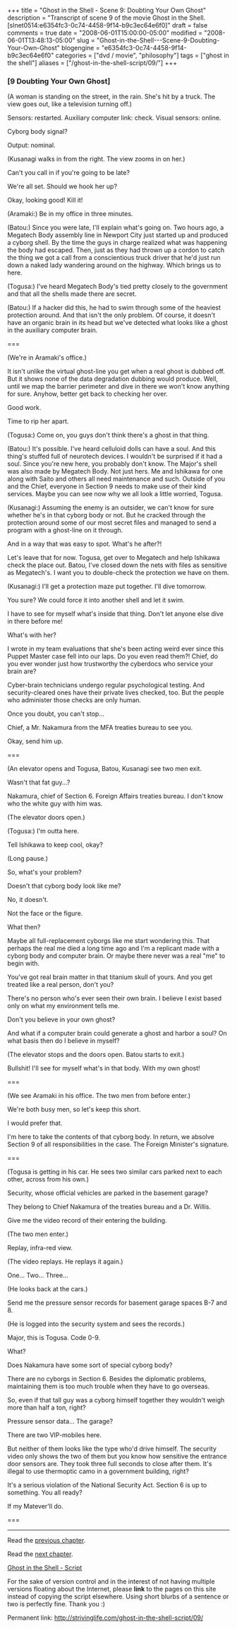 +++
title = "Ghost in the Shell - Scene 9: Doubting Your Own Ghost"
description = "Transcript of scene 9 of the movie Ghost in the Shell. [slnet0514:e6354fc3-0c74-4458-9f14-b9c3ec64e6f0]"
draft = false
comments = true
date = "2008-06-01T15:00:00-05:00"
modified = "2008-06-01T13:48:13-05:00"
slug = "Ghost-in-the-Shell---Scene-9-Doubting-Your-Own-Ghost"
blogengine = "e6354fc3-0c74-4458-9f14-b9c3ec64e6f0"
categories = ["dvd / movie", "philosophy"]
tags = ["ghost in the shell"]
aliases = ["/ghost-in-the-shell-script/09/"]
+++

<h3>[9 Doubting Your Own Ghost]</h3>
<p>
(A woman is standing on the street, in the rain. She&#39;s hit by a truck. The view goes out, like a television turning off.) 
</p>
<p>
Sensors: restarted. Auxiliary computer link: check. Visual sensors: online. 
</p>
<p>
Cyborg body signal? 
</p>
<p>
Output: nominal. 
</p>
<p>
(Kusanagi walks in from the right. The view zooms in on her.) 
</p>
<p>
Can&#39;t you call in if you&#39;re going to be late? 
</p>
<p>
We&#39;re all set. Should we hook her up? 
</p>
<p>
Okay, looking good! Kill it! 
</p>
<p>
(Aramaki:) Be in my office in three minutes. 
</p>
<p>
(Batou:) Since you were late, I&#39;ll explain what&#39;s going on. Two hours ago, a Megatech Body assembly line in Newport City just started up and produced a cyborg shell. By the time the guys in charge realized what was happening the body had escaped. Then, just as they had thrown up a cordon to catch the thing we got a call from a conscientious truck driver that he&#39;d just run down a naked lady wandering around on the highway. Which brings us to here. 
</p>
<p>
(Togusa:) I&#39;ve heard Megatech Body&#39;s tied pretty closely to the government and that all the shells made there are secret. 
</p>
<p>
(Batou:) If a hacker did this, he had to swim through some of the heaviest protection around. And that isn&#39;t the only problem. Of course, it doesn&#39;t have an organic brain in its head but we&#39;ve detected what looks like a ghost in the auxiliary computer brain. 
</p>
<p>
=== 
</p>
<p>
(We&#39;re in Aramaki&#39;s office.) 
</p>
<p>
It isn&#39;t unlike the virtual ghost-line you get when a real ghost is dubbed off. But it shows none of the data degradation dubbing would produce. Well, until we map the barrier perimeter and dive in there we won&#39;t know anything for sure. Anyhow, better get back to checking her over. 
</p>
<p>
Good work. 
</p>
<p>
Time to rip her apart. 
</p>
<p>
(Togusa:) Come on, you guys don&#39;t think there&#39;s a ghost in that thing. 
</p>
<p>
(Batou:) It&#39;s possible. I&#39;ve heard celluloid dolls can have a soul. And this thing&#39;s stuffed full of neurotech devices. I wouldn&#39;t be surprised if it had a soul. Since you&#39;re new here, you probably don&#39;t know. The Major&#39;s shell was also made by Megatech Body. Not just hers. Me and Ishikawa for one along with Saito and others all need maintenance and such. Outside of you and the Chief, everyone in Section 9 needs to make use of their kind services. Maybe you can see now why we all look a little worried, Togusa. 
</p>
<p>
(Kusanagi:) Assuming the enemy is an outsider, we can&#39;t know for sure whether he&#39;s in that cyborg body or not. But he cracked through the protection around some of our most secret files and managed to send a program with a ghost-line on it through. 
</p>
<p>
And in a way that was easy to spot. What&#39;s he after?! 
</p>
<p>
Let&#39;s leave that for now. Togusa, get over to Megatech and help Ishikawa check the place out. Batou, I&#39;ve closed down the nets with files as sensitive as Megatech&#39;s. I want you to double-check the protection we have on them. 
</p>
<p>
(Kusanagi:) I&#39;ll get a protection maze put together. I&#39;ll dive tomorrow. 
</p>
<p>
You sure? We could force it into another shell and let it swim. 
</p>
<p>
I have to see for myself what&#39;s inside that thing. Don&#39;t let anyone else dive in there before me! 
</p>
<p>
What&#39;s with her? 
</p>
<p>
I wrote in my team evaluations that she&#39;s been acting weird ever since this Puppet Master case fell into our laps. Do you even read them?! Chief, do you ever wonder just how trustworthy the cyberdocs who service your brain are? 
</p>
<p>
Cyber-brain technicians undergo regular psychological testing. And security-cleared ones have their private lives checked, too. But the people who administer those checks are only human. 
</p>
<p>
Once you doubt, you can&#39;t stop... 
</p>
<p>
Chief, a Mr. Nakamura from the MFA treaties bureau to see you. 
</p>
<p>
Okay, send him up. 
</p>
<p>
=== 
</p>
<p>
(An elevator opens and Togusa, Batou, Kusanagi see two men exit. 
</p>
<p>
Wasn&#39;t that fat guy...? 
</p>
<p>
Nakamura, chief of Section 6. Foreign Affairs treaties bureau. I don&#39;t know who the white guy with him was. 
</p>
<p>
(The elevator doors open.) 
</p>
<p>
(Togusa:) I&#39;m outta here. 
</p>
<p>
Tell Ishikawa to keep cool, okay? 
</p>
<p>
(Long pause.) 
</p>
<p>
So, what&#39;s your problem? 
</p>
<p>
Doesn&#39;t that cyborg body look like me? 
</p>
<p>
No, it doesn&#39;t. 
</p>
<p>
Not the face or the figure. 
</p>
<p>
What then? 
</p>
<p>
Maybe all full-replacement cyborgs like me start wondering this. That perhaps the real me died a long time ago and I&#39;m a replicant made with a cyborg body and computer brain. Or maybe there never was a real &quot;me&quot; to begin with. 
</p>
<p>
You&#39;ve got real brain matter in that titanium skull of yours. And you get treated like a real person, don&#39;t you? 
</p>
<p>
There&#39;s no person who&#39;s ever seen their own brain. I believe I exist based only on what my environment tells me. 
</p>
<p>
Don&#39;t you believe in your own ghost? 
</p>
<p>
And what if a computer brain could generate a ghost and harbor a soul? On what basis then do I believe in myself? 
</p>
<p>
(The elevator stops and the doors open. Batou starts to exit.) 
</p>
<p>
Bullshit! I&#39;ll see for myself what&#39;s in that body. With my own ghost! 
</p>
<p>
=== 
</p>
<p>
(We see Aramaki in his office. The two men from before enter.) 
</p>
<p>
We&#39;re both busy men, so let&#39;s keep this short. 
</p>
<p>
I would prefer that. 
</p>
<p>
I&#39;m here to take the contents of that cyborg body. In return, we absolve Section 9 of all responsibilities in the case. The Foreign Minister&#39;s signature. 
</p>
<p>
=== 
</p>
<p>
(Togusa is getting in his car. He sees two similar cars parked next to each other, across from his own.) 
</p>
<p>
Security, whose official vehicles are parked in the basement garage? 
</p>
<p>
They belong to Chief Nakamura of the treaties bureau and a Dr. Willis. 
</p>
<p>
Give me the video record of their entering the building. 
</p>
<p>
(The two men enter.) 
</p>
<p>
Replay, infra-red view. 
</p>
<p>
(The video replays. He replays it again.) 
</p>
<p>
One... Two... Three... 
</p>
<p>
(He looks back at the cars.) 
</p>
<p>
Send me the pressure sensor records for basement garage spaces B-7 and 8. 
</p>
<p>
(He is logged into the security system and sees the records.) 
</p>
<p>
Major, this is Togusa. Code 0-9. 
</p>
<p>
What? 
</p>
<p>
Does Nakamura have some sort of special cyborg body? 
</p>
<p>
There are no cyborgs in Section 6. Besides the diplomatic problems, maintaining them is too much trouble when they have to go overseas. 
</p>
<p>
So, even if that tall guy was a cyborg himself together they wouldn&#39;t weigh more than half a ton, right? 
</p>
<p>
Pressure sensor data... The garage? 
</p>
<p>
There are two VIP-mobiles here. 
</p>
<p>
But neither of them looks like the type who&#39;d drive himself. The security video only shows the two of them but you know how sensitive the entrance door sensors are. They took three full seconds to close after them. It&#39;s illegal to use thermoptic camo in a government building, right? 
</p>
<p>
It&#39;s a serious violation of the National Security Act. Section 6 is up to something. You all ready? 
</p>
<p>
If my Matever&#39;ll do. 
</p>
<p>
=== 
</p>
<hr />
<p>
Read the <a href="http://strivinglife.com/ghost-in-the-shell-script/08/">previous chapter</a>. 
</p>
<p>
Read the <a href="http://strivinglife.com/ghost-in-the-shell-script/10/">next chapter</a>. 
</p>
<p>
<a href="http://strivinglife.com/ghost-in-the-shell-script/">Ghost in the Shell - Script</a> 
</p>
<div class="tip">
<p>
For the sake of version control and in the interest of not having multiple versions floating about the Internet, please <strong>link</strong> to the pages on this site instead of copying the script elsewhere. Using short blurbs of a sentence or two is perfectly fine. Thank you :) 
</p>
<p>
Permanent link: <a href="http://strivinglife.com/ghost-in-the-shell-script/09/">http://strivinglife.com/ghost-in-the-shell-script/09/</a> 
</p>
</div>

